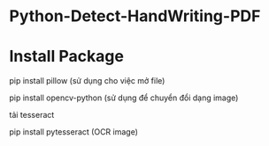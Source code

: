 # Python-Detect-HandWriting-PDF

# Install Package
pip install pillow (sử dụng cho việc mở file)

pip install opencv-python (sử dụng để chuyển đổi dạng image)

tải tesseract

pip install pytesseract (OCR image)